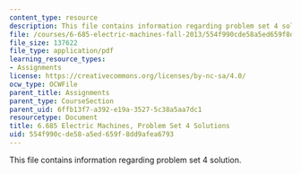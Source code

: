 ```yaml
---
content_type: resource
description: This file contains information regarding problem set 4 solution.
file: /courses/6-685-electric-machines-fall-2013/554f990cde58a5ed659f8dd9afea6793_MIT6_685F13_ps04ans.pdf
file_size: 137622
file_type: application/pdf
learning_resource_types:
- Assignments
license: https://creativecommons.org/licenses/by-nc-sa/4.0/
ocw_type: OCWFile
parent_title: Assignments
parent_type: CourseSection
parent_uid: 6ffb13f7-a392-e19a-3527-5c38a5aa7dc1
resourcetype: Document
title: 6.685 Electric Machines, Problem Set 4 Solutions
uid: 554f990c-de58-a5ed-659f-8dd9afea6793
---
```

This file contains information regarding problem set 4 solution.